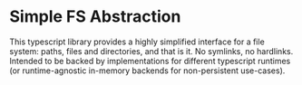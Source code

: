 # Simple FS Abstraction

This typescript library provides a highly simplified interface for a file system: paths, files and directories, and that is it. No symlinks, no hardlinks. Intended to be backed by implementations for different typescript runtimes (or runtime-agnostic in-memory backends for non-persistent use-cases).

